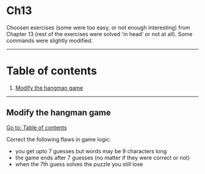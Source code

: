 # Ch13

Choosen exercises (some were too easy, or not enough interesting) from Chapter 13 (rest of the exercises were solved 'in head' or not at all). Some commands were slightly modified.

---

# Table of contents

1. [Modify the hangman game](#modify-the-hangman-game)

---

## Modify the hangman game

[Go to: Table of contents](#table-of-contents)

Correct the following flaws in game logic:

- you get upto 7 guesses but words may be 9 characters long
- the game ends after 7 guesses (no matter if they were correct or not)
- when the 7th guess solves the puzzle you still lose
